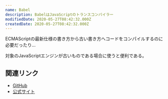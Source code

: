 ```yaml
---
name: Babel
description: BabelはJavaScriptのトランスコンパイラー
modifiedDate: 2020-05-27T08:42:32.000Z
createdDate: 2020-05-27T08:42:32.000Z
---
```


ECMAScriptの最新仕様の書き方から古い書き方へコードをコンパイルするのに必要だったり...

対象のJavaScriptエンジンが古いものである場合に使うと便利である。

## 関連リンク

- [GitHub](https://github.com/babel/babel)
- [公式サイト](https://babeljs.io/)
